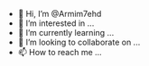 - 👋 Hi, I’m @Armim7ehd
- 👀 I’m interested in ...
- 🌱 I’m currently learning ...
- 💞️ I’m looking to collaborate on ...
- 📫 How to reach me ...

<!---
Armim7ehd/Armim7ehd is a ✨ special ✨ repository because its `README.md` (this file) appears on your GitHub profile.
You can click the Preview link to take a look at your changes.
--->
